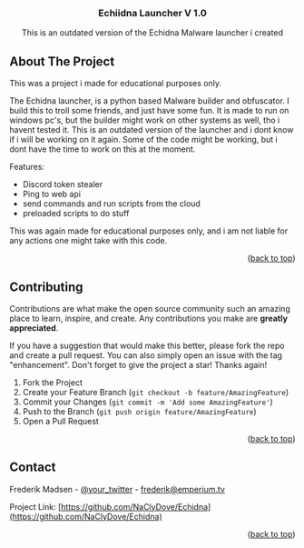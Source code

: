 <!-- Improved compatibility of back to top link: See: https://github.com/othneildrew/Best-README-Template/pull/73 -->
<a name="readme-top"></a>
<!--
*** Thanks for checking out the Best-README-Template. If you have a suggestion
*** that would make this better, please fork the repo and create a pull request
*** or simply open an issue with the tag "enhancement".
*** Don't forget to give the project a star!
*** Thanks again! Now go create something AMAZING! :D
-->



<!-- PROJECT SHIELDS -->
<!--
*** I'm using markdown "reference style" links for readability.
*** Reference links are enclosed in brackets [ ] instead of parentheses ( ).
*** See the bottom of this document for the declaration of the reference variables
*** for contributors-url, forks-url, etc. This is an optional, concise syntax you may use.
*** https://www.markdownguide.org/basic-syntax/#reference-style-links
-->



<!-- PROJECT LOGO -->
<br />
<div align="center">

  <h3 align="center">Echiidna Launcher V 1.0</h3>

  <p align="center">
    This is an outdated version of the Echidna Malware launcher i created
    <br />
  </p>
</div>





<!-- ABOUT THE PROJECT -->
## About The Project

This was a project i made for educational purposes only.

The Echidna launcher, is a python based Malware builder and obfuscator. I build this to troll some friends, and just have some fun. It is made to run on windows pc's, but the builder might work on other systems as well, tho i havent tested it. This is an outdated version of the launcher and i dont know if i will be working on it again. Some of the code might be working, but i dont have the time to work on this at the moment.

Features:
* Discord token stealer
* Ping to web api
* send commands and run scripts from the cloud
* preloaded scripts to do stuff

This was again made for educational purposes only, and i am not liable for any actions one might take with this code.

<p align="right">(<a href="#readme-top">back to top</a>)</p>


<!-- CONTRIBUTING -->
## Contributing

Contributions are what make the open source community such an amazing place to learn, inspire, and create. Any contributions you make are **greatly appreciated**.

If you have a suggestion that would make this better, please fork the repo and create a pull request. You can also simply open an issue with the tag "enhancement".
Don't forget to give the project a star! Thanks again!

1. Fork the Project
2. Create your Feature Branch (`git checkout -b feature/AmazingFeature`)
3. Commit your Changes (`git commit -m 'Add some AmazingFeature'`)
4. Push to the Branch (`git push origin feature/AmazingFeature`)
5. Open a Pull Request

<p align="right">(<a href="#readme-top">back to top</a>)</p>

<!-- CONTACT -->
## Contact

Frederik Madsen - [@your_twitter](https://twitter.com/NaCly_Dove) - frederik@emperium.tv

Project Link: [https://github.com/NaClyDove/Echidna](https://github.com/NaClyDove/Echidna)

<p align="right">(<a href="#readme-top">back to top</a>)</p>
